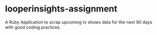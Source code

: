 # looperinsights-assignment
A Ruby Application to scrap upcoming tv shows data for the next 90 days with good coding practices.
